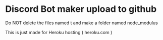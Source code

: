 # Discord Bot maker upload to github

Do NOT delete the files named t and make a folder named node_modulus

This is just made for Heroku hosting ( heroku.com )
